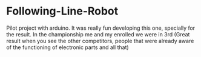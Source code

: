 # Following-Line-Robot
Pilot project with arduino. It was really fun developing this one, specially for the result. In the championship me and my enrolled  we were in 3rd (Great result when you see the other competitors, people that were already aware of the functioning of electronic parts and all that)
